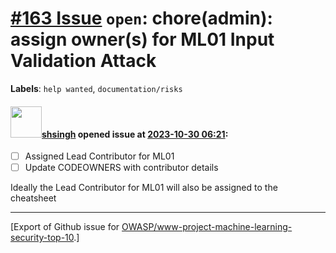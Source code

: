 # [\#163 Issue](https://github.com/OWASP/www-project-machine-learning-security-top-10/issues/163) `open`: chore(admin): assign owner(s) for ML01 Input Validation Attack
**Labels**: `help wanted`, `documentation/risks`


#### <img src="https://avatars.githubusercontent.com/u/412800?v=4" width="50">[shsingh](https://github.com/shsingh) opened issue at [2023-10-30 06:21](https://github.com/OWASP/www-project-machine-learning-security-top-10/issues/163):

- [ ] Assigned Lead Contributor for ML01
- [ ] Update CODEOWNERS with contributor details

Ideally the Lead Contributor for ML01 will also be assigned to the cheatsheet




-------------------------------------------------------------------------------



[Export of Github issue for [OWASP/www-project-machine-learning-security-top-10](https://github.com/OWASP/www-project-machine-learning-security-top-10).]
